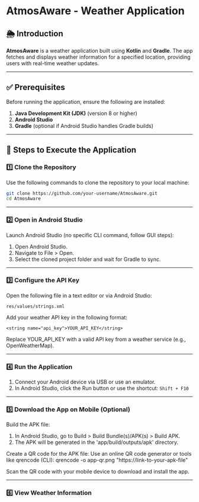 # AtmosAware - Weather Application

## 🌦 Introduction
**AtmosAware** is a weather application built using **Kotlin** and **Gradle**. The app fetches and displays weather information for a specified location, providing users with real-time weather updates.

---

## ✅ Prerequisites
Before running the application, ensure the following are installed:
1. **Java Development Kit (JDK)** (version 8 or higher)
2. **Android Studio**
3. **Gradle** (optional if Android Studio handles Gradle builds)

---

## 🚀 Steps to Execute the Application

### 1️⃣ Clone the Repository
Use the following commands to clone the repository to your local machine:
```bash
git clone https://github.com/your-username/AtmosAware.git
cd AtmosAware
```
---
### 2️⃣ Open in Android Studio
 Launch Android Studio (no specific CLI command, follow GUI steps):
 1. Open Android Studio.
 2. Navigate to File > Open.
 3. Select the cloned project folder and wait for Gradle to sync.
---

### 3️⃣ Configure the API Key
 Open the following file in a text editor or via Android Studio:
```
res/values/strings.xml
```
 Add your weather API key in the following format:
 ```
<string name="api_key">YOUR_API_KEY</string>
```
Replace YOUR_API_KEY with a valid API key from a weather service (e.g., OpenWeatherMap).

---

### 4️⃣ Run the Application
 1. Connect your Android device via USB or use an emulator.
 2. In Android Studio, click the Run button or use the shortcut: ```Shift + F10```
---

### 5️⃣ Download the App on Mobile (Optional)
 Build the APK file:
 1. In Android Studio, go to Build > Build Bundle(s)/APK(s) > Build APK.
 2. The APK will be generated in the 'app/build/outputs/apk' directory.

 Create a QR code for the APK file:
 Use an online QR code generator or tools like qrencode (CLI):
qrencode -o app-qr.png "https://link-to-your-apk-file"

Scan the QR code with your mobile device to download and install the app.

---

### 6️⃣ View Weather Information




